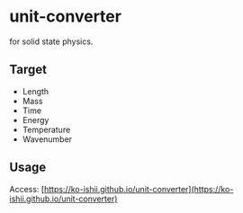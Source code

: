 # unit-converter
for solid state physics.

## Target
- Length
- Mass
- Time
- Energy
- Temperature
- Wavenumber

## Usage
Access: 
[https://ko-ishii.github.io/unit-converter](https://ko-ishii.github.io/unit-converter)
